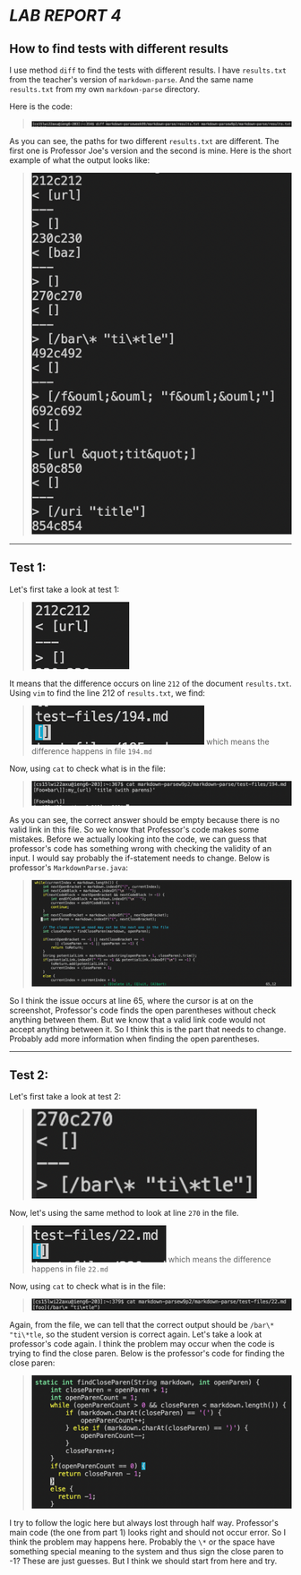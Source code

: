 # **_LAB REPORT 4_**

## **How to find tests with different results**

I use method `diff` to find the tests with different results. 
I have `results.txt` from the teacher's version of `markdown-parse`. And the same name `results.txt` from my own `markdown-parse` directory. 

Here is the code:
> ![Image](diff.png)

As you can see, the paths for two different `results.txt` are different. The first one is Professor Joe's version and the second is mine. 
Here is the short example of what the output looks like:

> ![Image](example.png)
---

## Test 1:
Let's first take a look at test 1:
> ![Image](test1.png)

It means that the difference occurs on line `212` of the document `results.txt`. 
Using `vim` to find the line 212 of `results.txt`, we find:
> ![Image](c212.png)
which means the difference happens in file `194.md`

Now, using `cat` to check what is in the file:
> ![Image](194md.png)

As you can see, the correct answer should be empty because there is no valid link in this file. So we know that Professor's code makes some mistakes. 
Before we actually looking into the code, we can guess that professor's code has something wrong with checking the validity of an input. I would say probably the if-statement needs to change. 
Below is professor's `MarkdownParse.java`:
> ![Image](joecode.png)

So I think the issue occurs at line 65, where the cursor is at on the screenshot, Professor's code finds the open parentheses without check anything between them. But we know that a valid link code would not accept anything between it. So I think this is the part that needs to change. Probably add more information when finding the open parentheses. 

---
## Test 2:
Let's first take a look at test 2:
> ![Image](test2.png)

Now, let's using the same method to look at line `270` in the file. 
> ![Image](22md.png)
which means the difference happens in file `22.md`

Now, using `cat` to check what is in the file:
> ![Image](22.png)

Again, from the file, we can tell that the correct output should be `/bar\* "ti\*tle`, so the student version is correct again. Let's take a look at professor's code again. 
I think the problem may occur when the code is trying to find the close paren. Below is the professor's code for finding the close paren:
> ![Image](joecode2.png)

I try to follow the logic here but always lost through half way. Professor's main code (the one from part 1) looks right and should not occur error. So I think the problem may happens here. Probably the `\*` or the space have something special meaning to the system and thus sign the close paren to -1? These are just guesses. But I think we should start from here and try. 